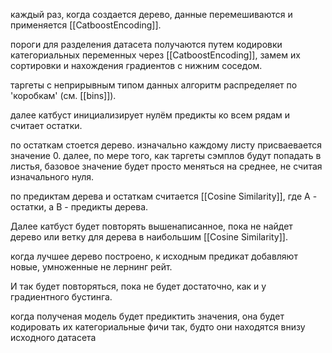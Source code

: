 каждый раз, когда создается дерево, данные перемешиваются и применяется [[CatboostEncoding]].

пороги для разделения датасета получаются путем кодировки категориальных переменных через [[CatboostEncoding]], замем их сортировки и нахождения градиентов с нижним соседом.

таргеты с неприрывным типом данных алгоритм распределяет по 'коробкам' (см. [[bins]]).

далее катбуст инициализирует нулём предикты ко всем рядам и считает остатки. 

по остаткам стоется дерево. изначально каждому листу присваевается значение 0. далее, по мере того, как таргеты сэмплов будут попадать в листья, базовое значение будет просто меняться на среднее, не считая изначального нуля.

по предиктам дерева и остаткам считается [[Cosine Similarity]], где А - остатки, а В - предикты дерева. 

Далее катбуст будет повторять вышенаписанное, пока не найдет дерево или ветку для дерева в наибольшим [[Cosine Similarity]]. 

когда лучшее дерево построено, к исходным предикат добавляют новые, умноженные не лернинг рейт. 

И так будет повторяться, пока не будет достаточно, как и у градиентного бустинга.

когда полученая модель будет предиктить значения, она будет кодировать их категориальные фичи так, будто они находятся внизу исходного датасета
